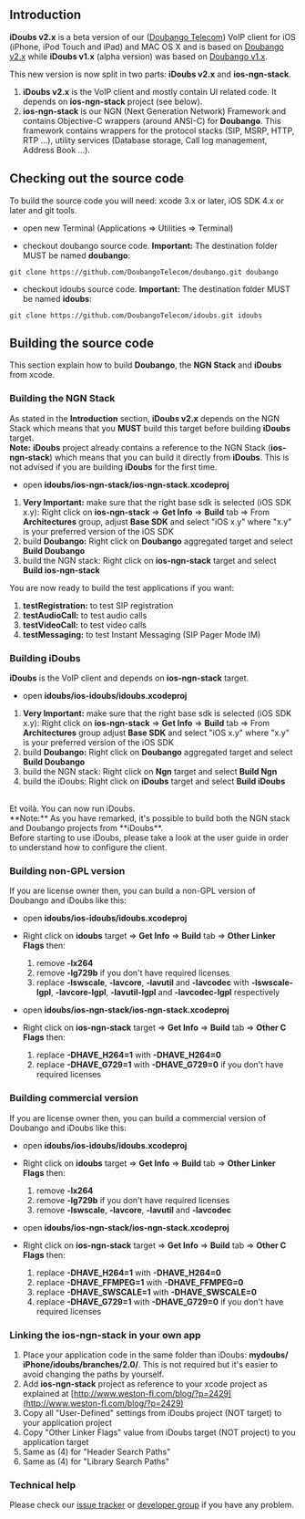 

## Introduction ##
**iDoubs v2.x** is a beta version of our ([Doubango Telecom](https://www.doubango.org/)) VoIP client for iOS (iPhone, iPod Touch and iPad) and MAC OS X and is based on [Doubango v2.x](https://github.com/DoubangoTelecom/doubango) while **iDoubs v1.x** (alpha version) was based on [Doubango v1.x](http://code.google.com/p/doubango/source/browse/#svn%2Ftrunk). <br />

This new version is now split in two parts: **iDoubs v2.x** and **ios-ngn-stack**. <br />
  1. **iDoubs v2.x** is the VoIP client and mostly contain UI related code. It depends on **ios-ngn-stack** project (see below).
  1. **ios-ngn-stack** is our NGN (Next Generation Network)  Framework and contains Objective-C wrappers (around ANSI-C) for **Doubango**.  This framework contains wrappers for the protocol stacks (SIP, MSRP, HTTP, RTP ...), utility services (Database storage, Call log management, Address Book ...). <br />

## Checking out the source code ##

To build the source code you will need: xcode 3.x or later, iOS SDK 4.x or later and git tools.<br />

  * open new Terminal (Applications => Utilities => Terminal)

  * checkout doubango source code. **Important:** The destination folder MUST be named **doubango**:
```
git clone https://github.com/DoubangoTelecom/doubango.git doubango
```

  * checkout idoubs source code. **Important:** The destination folder MUST be named **idoubs**:
```
git clone https://github.com/DoubangoTelecom/idoubs.git idoubs
```

## Building the source code ##
This section explain how to build **Doubango**, the **NGN Stack** and **iDoubs** from xcode.

### Building the NGN Stack ###
As stated in the **Introduction** section, **iDoubs v2.x** depends on the NGN Stack which means that you **MUST** build this target before building **iDoubs** target. <br />
**Note:** **iDoubs** project already contains a reference to the NGN Stack (**ios-ngn-stack**) which means that you can build it directly from **iDoubs**. This is not advised if you are building **iDoubs** for the first time. <br />

  * open **idoubs/ios-ngn-stack/ios-ngn-stack.xcodeproj**
  1. **Very Important:** make sure that the right base sdk is selected (iOS SDK x.y): Right click on **ios-ngn-stack** => **Get Info** => **Build** tab => From **Architectures** group, adjust **Base SDK** and select "iOS x.y" where "x.y" is your preferred version of the iOS SDK
  1. build **Doubango:** Right click on **Doubango** aggregated target and select **Build Doubango**
  1. build the NGN stack: Right click on **ios-ngn-stack** target and select **Build ios-ngn-stack**

You are now ready to build the test applications if you want:
  1. **testRegistration:** to  test SIP registration
  1. **testAudioCall:** to test audio calls
  1. **testVideoCall:** to test video calls
  1. **testMessaging:** to test Instant Messaging (SIP Pager Mode IM)

### Building iDoubs ###
**iDoubs** is the VoIP client and depends on **ios-ngn-stack** target. <br />

  * open **idoubs/ios-idoubs/idoubs.xcodeproj**
  1. **Very Important:** make sure that the right base sdk is selected (iOS SDK x.y): Right click on **ios-ngn-stack** => **Get Info** => **Build** tab => From **Architectures** group adjust **Base SDK** and select "iOS x.y" where "x.y" is your preferred version of the iOS SDK
  1. build **Doubango:** Right click on **Doubango** aggregated target and select **Build Doubango**
  1. build the NGN stack: Right click on **Ngn** target and select **Build Ngn**
  1. build the iDoubs: Right click on **iDoubs** target and select **Build iDoubs**
<br />
Et voilà. You can now run iDoubs. <br />
**Note:** As you have remarked, it's possible to build both the NGN stack and Doubango projects from **iDoubs**. <br />
Before starting to use iDoubs, please take a look at the user guide in order to understand how to configure the client.

### Building non-GPL version ###
If you are license owner then, you can build a non-GPL version of Doubango and iDoubs like this:
  * open **idoubs/ios-idoubs/idoubs.xcodeproj**
  * Right click on **idoubs** target => **Get Info** => **Build** tab => **Other Linker Flags** then:
    1. remove **-lx264**
    1. remove **-lg729b** if you don't have required licenses
    1. replace **-lswscale**, **-lavcore**, **-lavutil** and **-lavcodec** with **-lswscale-lgpl**, **-lavcore-lgpl**, **-lavutil-lgpl** and **-lavcodec-lgpl** respectively

  * open **idoubs/ios-ngn-stack/ios-ngn-stack.xcodeproj**
  * Right click on **ios-ngn-stack** target => **Get Info** => **Build** tab => **Other C Flags** then:
    1. replace **-DHAVE\_H264=1** with **-DHAVE\_H264=0**
    1. replace **-DHAVE\_G729=1** with **-DHAVE\_G729=0** if you don't have required licenses

### Building commercial version ###
If you are license owner then, you can build a commercial version of Doubango and iDoubs like this:
  * open **idoubs/ios-idoubs/idoubs.xcodeproj**
  * Right click on **idoubs** target => **Get Info** => **Build** tab => **Other Linker Flags** then:
    1. remove **-lx264**
    1. remove **-lg729b** if you don't have required licenses
    1. remove **-lswscale**, **-lavcore**, **-lavutil** and **-lavcodec**

  * open **idoubs/ios-ngn-stack/ios-ngn-stack.xcodeproj**
  * Right click on **ios-ngn-stack** target => **Get Info** => **Build** tab => **Other C Flags** then:
    1. replace **-DHAVE\_H264=1** with **-DHAVE\_H264=0**
    1. replace **-DHAVE\_FFMPEG=1** with **-DHAVE\_FFMPEG=0**
    1. replace **-DHAVE\_SWSCALE=1** with **-DHAVE\_SWSCALE=0**
    1. replace **-DHAVE\_G729=1** with **-DHAVE\_G729=0** if you don't have required licenses

### Linking the ios-ngn-stack in your own app ###
1. Place your application code in the same folder than iDoubs: **mydoubs/
iPhone/idoubs/branches/2.0/**. This is not required but it's easier to avoid changing the paths by yourself.<br />
2. Add **ios-ngn-stack** project as reference to your xcode project as explained at [http://www.weston-fl.com/blog/?p=2429](http://www.weston-fl.com/blog/?p=2429)<br />
3. Copy all "User-Defined" settings from iDoubs project (NOT target)
to your application project<br />
4. Copy "Other Linker Flags" value from iDoubs target (NOT project) to
you application target<br />
5. Same as (4) for "Header Search Paths"<br />
6. Same as (4) for "Library Search Paths"<br />

### Technical help ###
Please check our [issue tracker](https://github.com/DoubangoTelecom/idoubs/issues) or [developer group](https://groups.google.com/group/doubango) if you have any problem.
